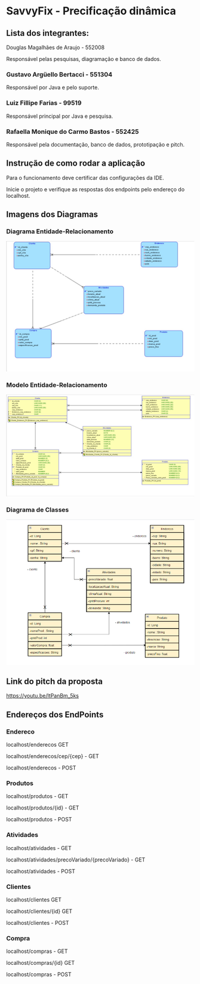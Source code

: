 
# SavvyFix - Precificação dinâmica

## Lista dos integrantes:
Douglas Magalhães de Araujo - 552008
<p>Responsável pelas pesquisas, diagramação e banco de dados.</p>

### Gustavo Argüello Bertacci - 551304
<p>Responsável por Java e pelo suporte.</p>

### Luiz Fillipe Farias - 99519
<p>Responsável principal por Java e pesquisa.</p>

### Rafaella Monique do Carmo Bastos - 552425
<p>Responsável pela documentação, banco de dados, prototipação e pitch.</p>

## Instrução de como rodar a aplicação
<p>Para o funcionamento deve certificar das configurações da IDE.</p>
<p>Inicie o projeto e verifique as respostas dos endpoints pelo endereço do localhost.</p>

## Imagens dos Diagramas

### Diagrama Entidade-Relacionamento
![](documentacao/diagramas/WhatsApp%20Image%202024-04-11%20at%2019.10.19.jpeg)

### Modelo Entidade-Relacionamento
![](documentacao/diagramas/WhatsApp%20Image%202024-04-11%20at%2019.10.30.jpeg)

### Diagrama de Classes
![](documentacao/diagramas/diagrama_entidades.jpeg.png)

## Link do pitch da proposta
https://youtu.be/ltPanBm_5ks

## Endereços dos EndPoints

### Endereco

<p>localhost/enderecos GET</p> 
<p>localhost/enderecos/cep/{cep} - GET</p> 
<p>localhost/enderecos  - POST</p> 

### Produtos

<p>localhost/produtos - GET</p> 
<p>localhost/produtos/{id}  - GET</p> 
<p>localhost/produtos  - POST</p> 

### Atividades

<p>localhost/atividades  - GET</p>
<p>localhost/atividades/precoVariado/{precoVariado} - GET</p> 
<p>localhost/atividades - POST</p> 

### Clientes

<p>localhost/clientes GET</p> 
<p>localhost/clientes/{id} GET </p> 
<p>localhost/clientes  - POST</p>

### Compra

<p>localhost/compras  - GET</p> 
<p>localhost/compras/{id} GET</p> 
<p>localhost/compras  - POST</p> 

